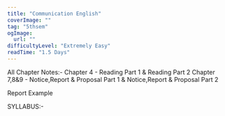 ```yaml
---
title: "Communication English"
coverImage: ""
tag: "5thsem"
ogImage:
  url: ""
difficultyLevel: "Extremely Easy"
readTime: "1.5 Days"
---
```


<!-- @format -->

All Chapter Notes:-
Chapter 4 - Reading Part 1 &
Reading Part 2
Chapter 7,8&9 - Notice,Report & Proposal Part 1 &
Notice,Report & Proposal Part 2

Report Example

SYLLABUS:-
